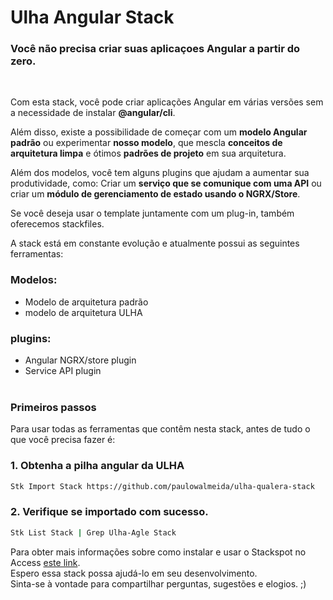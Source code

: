 # Ulha Angular Stack
### **Você não precisa criar suas aplicaçoes Angular a partir do zero.**
<br />

Com esta stack, você pode criar aplicações Angular em várias versões sem a necessidade de instalar **@angular/cli**.

Além disso, existe a possibilidade de começar com um **modelo Angular padrão** ou experimentar **nosso modelo**, que mescla **conceitos de arquitetura limpa** e ótimos **padrões de projeto** em sua arquitetura.

Além dos modelos, você tem alguns plugins que ajudam a aumentar sua produtividade, como: Criar um **serviço que se comunique com uma API** ou  criar um **módulo de gerenciamento de estado usando o NGRX/Store**.

Se você deseja usar o template juntamente com um plug-in, também oferecemos stackfiles.

A stack está em constante evolução e atualmente possui as seguintes ferramentas:
### Modelos:
- Modelo de arquitetura padrão
- modelo de arquitetura ULHA

### plugins:
- Angular NGRX/store plugin
- Service API plugin <br /> <br />

### **Primeiros passos**

Para usar todas as ferramentas que contêm nesta stack, antes de tudo o que você precisa fazer é:

### 1. Obtenha a pilha angular da ULHA

```sh
Stk Import Stack https://github.com/paulowalmeida/ulha-qualera-stack
```
### 2. Verifique se importado com sucesso.

```sh
Stk List Stack | Grep Ulha-Agle Stack
```

Para obter mais informações sobre como instalar e usar o Stackspot no Access [este link](https://docs.stackspot.com/docs/stk-cli/installation).
<br />
Espero essa stack possa ajudá-lo em seu desenvolvimento.<br />
Sinta-se à vontade para compartilhar perguntas, sugestões e elogios. ;)
